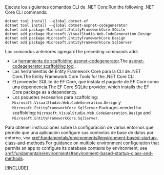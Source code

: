 <span data-ttu-id="ddbd4-101">Ejecute los siguientes comandos CLI de .NET Core:</span><span class="sxs-lookup"><span data-stu-id="ddbd4-101">Run the following .NET Core CLI commands:</span></span>

```dotnetcli
dotnet tool install --global dotnet-ef
dotnet tool install --global dotnet-aspnet-codegenerator
dotnet add package Microsoft.EntityFrameworkCore.SQLite
dotnet add package Microsoft.VisualStudio.Web.CodeGeneration.Design
dotnet add package Microsoft.EntityFrameworkCore.Design
dotnet add package Microsoft.EntityFrameworkCore.SqlServer
```

<span data-ttu-id="ddbd4-102">Los comandos anteriores agregan:</span><span class="sxs-lookup"><span data-stu-id="ddbd4-102">The preceding commands add:</span></span>

* <span data-ttu-id="ddbd4-103">La [herramienta de scaffolding aspnet-codegenerator](xref:fundamentals/tools/dotnet-aspnet-codegenerator).</span><span class="sxs-lookup"><span data-stu-id="ddbd4-103">The [aspnet-codegenerator scaffolding tool](xref:fundamentals/tools/dotnet-aspnet-codegenerator).</span></span>
* <span data-ttu-id="ddbd4-104">Las herramientas de Entity Framework Core para la CLI de .NET Core.</span><span class="sxs-lookup"><span data-stu-id="ddbd4-104">The Entity Framework Core Tools for the .NET Core CLI.</span></span>
* <span data-ttu-id="ddbd4-105">El proveedor SQLite de EF Core, que instala el paquete de EF Core como una dependencia.</span><span class="sxs-lookup"><span data-stu-id="ddbd4-105">The EF Core SQLite provider, which installs the EF Core package as a dependency.</span></span>
* <span data-ttu-id="ddbd4-106">Los paquetes necesarios para scaffolding: `Microsoft.VisualStudio.Web.CodeGeneration.Design` y `Microsoft.EntityFrameworkCore.SqlServer`.</span><span class="sxs-lookup"><span data-stu-id="ddbd4-106">Packages needed for scaffolding: `Microsoft.VisualStudio.Web.CodeGeneration.Design` and `Microsoft.EntityFrameworkCore.SqlServer`.</span></span>

<span data-ttu-id="ddbd4-107">Para obtener instrucciones sobre la configuración de varios entornos que permite que una aplicación configure sus contextos de base de datos por entorno, vea <xref:fundamentals/environments#environment-based-startup-class-and-methods>.</span><span class="sxs-lookup"><span data-stu-id="ddbd4-107">For guidance on multiple environment configuration that permits an app to configure its database contexts by environment, see <xref:fundamentals/environments#environment-based-startup-class-and-methods>.</span></span>

[!INCLUDE[](~/includes/scaffoldTFM.md)]
